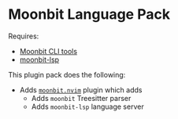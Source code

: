 # Moonbit Language Pack

Requires:

- [Moonbit CLI tools](https://www.moonbitlang.com/download/#moonbit-cli-tools)
- [moonbit-lsp](https://www.npmjs.com/package/@moonbit/moonbit-lsp)

This plugin pack does the following:

- Adds [`moonbit.nvim`](https://github.com/tonyfettes/moonbit.nvim) plugin which adds
  - Adds `moonbit` Treesitter parser
  - Adds `moonbit-lsp` language server
